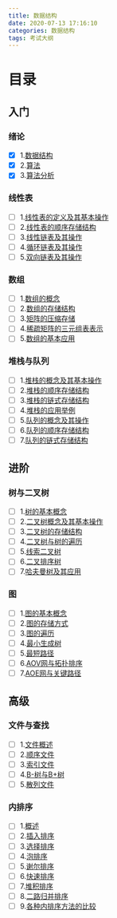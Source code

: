 ```yaml
---
title: 数据结构
date: 2020-07-13 17:16:10
categories: 数据结构
tags: 考试大纲
---
```

# 目录
## 入门
### 绪论
  - [x] 1.[数据结构](数据结构.md)
  - [x] 2.[算法](算法.md)
  - [x] 3.[算法分析](算法分析.md)
### 线性表
  - [ ] 1.[线性表的定义及其基本操作](线性表的定义及其基本操作.md)
  - [ ] 2.[线性表的顺序存储结构](线性表的顺序存储结构.md)
  - [ ] 3.[线性链表及其操作](线性链表及其操作.md)
  - [ ] 4.[循环链表及其操作](循环链表及其操作.md)
  - [ ] 5.[双向链表及其操作](双向链表及其操作.md)
### 数组
  - [ ] 1.[数组的概念](数组的概念.md)
  - [ ] 2.[数组的存储结构](数组的存储结构.md)
  - [ ] 3.[矩阵的压缩存储](矩阵的压缩存储.md)
  - [ ] 4.[稀疏矩阵的三元组表表示](稀疏矩阵的三元组表表示.md)
  - [ ] 5.[数组的基本应用](数组的基本应用.md)
### 堆栈与队列
  - [ ] 1.[堆栈的概念及其基本操作](堆栈的概念及其基本操作.md)
  - [ ] 2.[堆栈的顺序存储结构](堆栈的顺序存储结构.md)
  - [ ] 3.[堆栈的链式存储结构](堆栈的链式存储结构.md)
  - [ ] 4.[堆栈的应用举例](堆栈的链式存储结构.md)
  - [ ] 5.[队列的概念及其操作](队列的概念及其操作.md)
  - [ ] 6.[队列的顺序存储结构](队列的概念及其操作.md)
  - [ ] 7.[队列的链式存储结构](队列的链式存储结构.md)
## 进阶
### 树与二叉树
  - [ ] 1.[树的基本概念](树的基本概念.md)
  - [ ] 2.[二叉树概念及其基本操作](二叉树概念及其基本操作.md)
  - [ ] 3.[二叉树的存储结构](二叉树的存储结构.md)
  - [ ] 4.[二叉树与树的遍历](二叉树与树的遍历.md)
  - [ ] 5.[线索二叉树](线索二叉树.md)
  - [ ] 6.[二叉排序树](线索二叉树.md)
  - [ ] 7.[哈夫曼树及其应用](哈夫曼树及其应用.md)
### 图
  - [ ] 1.[图的基本概念](图的基本概念.md)
  - [ ] 2.[图的存储方式](图的存储方式.md)
  - [ ] 3.[图的遍历](图的遍历.md)
  - [ ] 4.[最小生成树](最小生成树.md)
  - [ ] 5.[最短路径](最短路径.md)
  - [ ] 6.[AOV网与拓扑排序](AOV网与拓扑排序.md)
  - [ ] 7.[AOE网与关键路径](AOE网与关键路径.md)
## 高级
### 文件与查找
  - [ ] 1.[文件概述](文件概述.md)
  - [ ] 2.[顺序文件](顺序文件.md)
  - [ ] 3.[索引文件](索引文件.md)
  - [ ] 4.[B-树与B+树](B-树与B+树.md)
  - [ ] 5.[散列文件](散列文件.md)
### 内排序
  - [ ] 1.[概述](概述.md)
  - [ ] 2.[插入排序](插入排序.md)
  - [ ] 3.[选择排序](选择排序.md)
  - [ ] 4.[泡排序](泡排序.md)
  - [ ] 5.[谢尔排序](谢尔排序.md)
  - [ ] 6.[快速排序](快速排序.md)
  - [ ] 7.[堆积排序](堆积排序.md)
  - [ ] 8.[二路归并排序](二路归并排序.md)
  - [ ] 9.[各种内排序方法的比较](各种内排序方法的比较.md)
